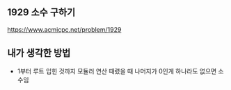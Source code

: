 ## 1929 소수 구하기

<https://www.acmicpc.net/problem/1929>

## 내가 생각한 방법

- 1부터 루트 입힌 것까지 모듈러 연산 때렸을 때 나머지가 0인게 하나라도 없으면 소수임
